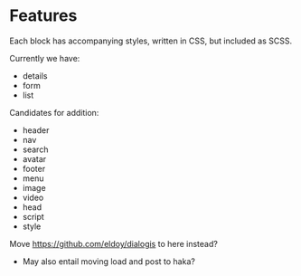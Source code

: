 # Features

Each block has accompanying styles, written in CSS, but included as SCSS.

Currently we have:
- details
- form
- list

Candidates for addition:
- header
- nav
- search
- avatar
- footer
- menu
- image
- video
- head
- script
- style

Move https://github.com/eldoy/dialogis to here instead?
  - May also entail moving load and post to haka?
